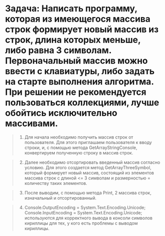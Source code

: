 ﻿

# Задача: Написать программу, которая из имеющегося массива строк формирует новый массив из строк, длина которых меньше, либо равна 3 символам. Первоначальный массив можно ввести с клавиатуры, либо задать на старте выполнения алгоритма. При решении не рекомендуется пользоваться коллекциями, лучше обойтись исключительно массивами.

> 1. Для начала необходимо получить массив строк от пользователя. Для этого приглашаем пользователя к вводу строки, и, с помощью метода GetArrayStringConsole, конвертируем полученную строку в массив строк.

> 2. Далее необходимо отсортировать введенный массив согласно условию. Для этого создается метод GetArrayThreeSymbol, который формирует новый массив, состоящий из элементов массива строк с длиной <= 3 символам и размерностью = количеству таких элементов.

> 3. После выводим, с помощью метода Print, 2 массива строк, изначальный и отсортированный.

> 4. Console.OutputEncoding = System.Text.Encoding.Unicode;
   Console.InputEncoding = System.Text.Encoding.Unicode;
   используются для корректного вывода в консоли символов кириллицы для тех, у кого есть проблемы с выводом кириллицы.
